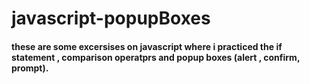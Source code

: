 # javascript-popupBoxes
#### these are some excersises on javascript where i practiced the if statement , comparison operatprs and popup boxes (alert , confirm, prompt).
